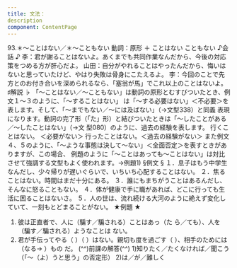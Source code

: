 ```yaml
---
title: 文法：
description
component: ContentPage
---
```



93.＊～ことはない／＊～こともない
動詞：原形 ＋ ことはない
こともない
♪会話 ♪
李：君が謝ることはないよ。あくまでも共同作業なんだから、今後の対応策をつめる方が肝心だよ。 山田：自分がやれることはやったんだから、悔いはないと思っていたけど、やはり失敗は骨身にこたえるよ。
李：今回のことで先方とのお付き合いを深められるなら、「塞翁が馬」でこれ以上のことはないよ。
♯解説 ♭
「～ことはない／～こともない」は動詞の原形とむすびついたとき、例文１～３のように、「～することはない」 は「～する必要はない」＜不必要＞を表します。そして、「～までもない／～には及ばない」（→文型338）と同義 表現になります。動詞の完了形（「た」形）と結びついたときは「～したことがある／～したことはない」（→文
型080）のように、過去の経験を表します。 行くことはない。 ＜必要がない＞ 行ったことはない。＜過去の経験がない＞
また例文４、５のように、「～ような事態は決して～ない」＜全面否定＞を表すときがありますが、この場合、 例題のように「～ことはあっても～ことはない」は対比させて強調する文型もよく使われます。→例題1)
§例文 §
１．息子はもう中学生なんだし、少々帰りが遅いぐらいで、いちいち心配することはない。
２．焦ることはない。時間はまだ十分にある。
３．誰にもまちがうことはあるんだし、そんなに怒ることもない。
４．体が健康で手に職があれば、どこに行っても生活に困ることはないさ。
５．人の世は、流れ続ける大河のように絶えず変化していて、一刻もとどまることがない。
★例題 ★
1) 彼は正直者で、人に（騙す／騙される）ことはあっ（た ら／ても）、人を（騙す／騙される）ようなことは ない。
2) 君が手伝ってやる（ ）（ ）はない。親切も度を過ごす（ ）、相手のためには（なる→ ）もの だ。
(^^)前課の解答(^^)
1)知りたく／たくなければ／聞こう（「～（よ）うと思う」の否定形）
2)は／が／難しく
